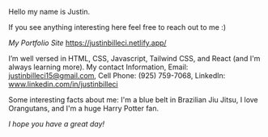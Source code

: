  Hello my name is Justin.

 If you see anything interesting here feel free to reach out to me :) 
 
 *My Portfolio Site* https://justinbilleci.netlify.app/
 
 I’m well versed in HTML, CSS, Javascript, Tailwind CSS, and React (and I'm always learning more).
 My contact Information, Email: justinbilleci15@gmail.com, Cell Phone: (925) 759-7068, LinkedIn: www.linkedin.com/in/justinbilleci

Some interesting facts about me: I'm a blue belt in Brazilian Jiu Jitsu, I love Orangutans, and I'm a huge Harry Potter fan.

*I hope you have a great day!*

